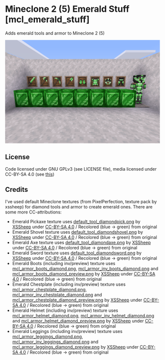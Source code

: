 # Mineclone 2 (5) Emerald Stuff [mcl_emerald_stuff]
 Adds emerald tools and armor to Mineclone 2 (5)

![Screenshot](screenshot.png)

## License
 Code licensed under GNU GPLv3 (see LICENSE file), media licensed under CC-BY-SA 4.0 (see [this](https://creativecommons.org/licenses/by-sa/4.0/))
 
## Credits
 I've used default Mineclone textures (from PixelPerfection, texture pack by xssheep) for diamond tools and armor to create emerald ones. 
 There are some more CC-attributions:
 - Emerald Pickaxe texture uses [default_tool_diamondpick.png](https://git.minetest.land/MineClone2/MineClone2/src/branch/master/mods/ITEMS/mcl_tools/textures/default_tool_diamondpick.png) by [XSSheep](https://github.com/XSSheep) under [CC-BY-SA 4.0](https://creativecommons.org/licenses/by-sa/4.0/) / Recolored (blue -> green) from original
 - Emerald Shovel texture uses [default_tool_diamondshovel.png](https://git.minetest.land/MineClone2/MineClone2/src/branch/master/mods/ITEMS/mcl_tools/textures/default_tool_diamondshovel.png) by [XSSheep](https://github.com/XSSheep) under [CC-BY-SA 4.0](https://creativecommons.org/licenses/by-sa/4.0/) / Recolored (blue -> green) from original
 - Emerald Axe texture uses [default_tool_diamondaxe.png](https://git.minetest.land/MineClone2/MineClone2/src/branch/master/mods/ITEMS/mcl_tools/textures/default_tool_diamondaxe.png) by [XSSheep](https://github.com/XSSheep) under [CC-BY-SA 4.0](https://creativecommons.org/licenses/by-sa/4.0/) / Recolored (blue -> green) from original
 - Emerald Sword texture uses [default_tool_diamondsword.png](https://git.minetest.land/MineClone2/MineClone2/src/branch/master/mods/ITEMS/mcl_tools/textures/default_tool_diamondsword.png) by [XSSheep](https://github.com/XSSheep) under [CC-BY-SA 4.0](https://creativecommons.org/licenses/by-sa/4.0/) / Recolored (blue -> green) from original
 - Emerald Boots (including inv/preview) texture uses [mcl_armor_boots_diamond.png](https://git.minetest.land/MineClone2/MineClone2/src/branch/master/mods/ITEMS/mcl_armor/textures/mcl_armor_boots_diamond.png), [mcl_armor_inv_boots_diamond.png](https://git.minetest.land/MineClone2/MineClone2/src/branch/master/mods/ITEMS/mcl_armor/textures/mcl_armor_inv_boots_diamond.png) and [mcl_armor_boots_diamond_preview.png](https://git.minetest.land/MineClone2/MineClone2/src/branch/master/mods/ITEMS/mcl_armor/textures/mcl_armor_boots_diamond_preview.png) by [XSSheep](https://github.com/XSSheep) under [CC-BY-SA 4.0](https://creativecommons.org/licenses/by-sa/4.0/) / Recolored (blue -> green) from original
 - Emerald Chestplate (including inv/preview) texture uses [mcl_armor_chestplate_diamond.png](https://git.minetest.land/MineClone2/MineClone2/src/branch/master/mods/ITEMS/mcl_armor/textures/mcl_armor_chestplate_diamond.png), [mcl_armor_inv_chestplate_diamond.png](https://git.minetest.land/MineClone2/MineClone2/src/branch/master/mods/ITEMS/mcl_armor/textures/mcl_armor_inv_chestplate_diamond.png) and [mcl_armor_chestplate_diamond_preview.png](https://git.minetest.land/MineClone2/MineClone2/src/branch/master/mods/ITEMS/mcl_armor/textures/mcl_armor_chestplate_diamond_preview.png) by [XSSheep](https://github.com/XSSheep) under [CC-BY-SA 4.0](https://creativecommons.org/licenses/by-sa/4.0/) / Recolored (blue -> green) from original
 - Emerald Helmet (including inv/preview) texture uses [mcl_armor_helmet_diamond.png](https://git.minetest.land/MineClone2/MineClone2/src/branch/master/mods/ITEMS/mcl_armor/textures/mcl_armor_helmet_diamond.png), [mcl_armor_inv_helmet_diamond.png](https://git.minetest.land/MineClone2/MineClone2/src/branch/master/mods/ITEMS/mcl_armor/textures/mcl_armor_inv_helmet_diamond.png) and [mcl_armor_helmet_diamond_preview.png](https://git.minetest.land/MineClone2/MineClone2/src/branch/master/mods/ITEMS/mcl_armor/textures/mcl_armor_helmet_diamond_preview.png) by [XSSheep](https://github.com/XSSheep) under [CC-BY-SA 4.0](https://creativecommons.org/licenses/by-sa/4.0/) / Recolored (blue -> green) from original
 - Emerald Leggings (including inv/preview) texture uses [mcl_armor_leggings_diamond.png](https://git.minetest.land/MineClone2/MineClone2/src/branch/master/mods/ITEMS/mcl_armor/textures/mcl_armor_leggings_diamond.png), [mcl_armor_inv_leggings_diamond.png](https://git.minetest.land/MineClone2/MineClone2/src/branch/master/mods/ITEMS/mcl_armor/textures/mcl_armor_inv_leggings_diamond.png) and [mcl_armor_leggings_diamond_preview.png](https://git.minetest.land/MineClone2/MineClone2/src/branch/master/mods/ITEMS/mcl_armor/textures/mcl_armor_leggings_diamond_preview.png) by [XSSheep](https://github.com/XSSheep) under [CC-BY-SA 4.0](https://creativecommons.org/licenses/by-sa/4.0/) / Recolored (blue -> green) from original
